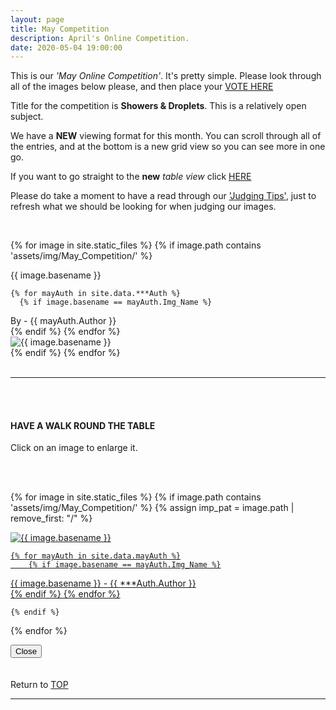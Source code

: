 ```yaml
---
layout: page
title: May Competition
description: April's Online Competition.
date: 2020-05-04 19:00:00
---
```



This is our _'May Online Competition'_. It's pretty simple. Please look through all of the images below please, and then place your  <a target="_blank" href="https://surveyhero.com/c/d3e7a72b">VOTE HERE</a> 


<p>Title for the competition is <strong>Showers &amp; Droplets</strong>. This is a relatively open subject.</p> 

<p>We have a <strong>NEW</strong> viewing format for this month. You can scroll through all of the entries, and at the bottom is a new grid view so you can see more in one go.</p>

If you want to go straight to the __new__ *table view* click <a href="#tableView">HERE</a>

<!-- <br> -->
<!-- ## !! VOTING IS NOW CLOSED !! -->
<!-- <br> -->

<p>Please do take a moment to have a read through our <a href="{{ site.baseurl }}/Judging_Images/" target="_blank">'Judging Tips'</a>, just to refresh what we should be looking for when judging our images.</p> 



<br>

<!-- This loops through all the images in specified folder -->
{% for image in site.static_files %}
    {% if image.path contains 'assets/img/May_Competition/' %}
<div class="Number">{{ image.basename }}</div>

<!-- This runs and checks if there is a matching author in the file -->
    {% for mayAuth in site.data.***Auth %}
      {% if image.basename == mayAuth.Img_Name %}
<div class="subName">By - {{ mayAuth.Author }}</div>
      {% endif %}
    {% endfor %}


<div>
    <img class="col three Comp_Img" src="{{ site.baseurl }}{{ image.path }}" alt="{{ image.basename }}">
</div>
    {% endif %}
{% endfor %}



<br>
<br>

<hr id="tableView">

<br>
<br>

<div class="col three caption">
    <h4>HAVE A WALK ROUND THE TABLE </h4>
    <p>Click on an image to enlarge it.</p>    
</div>

<br>
<br>


<!-- MASONARY GRID -->
<div class="full-width">
	<div class="grid">

{% for image in site.static_files %}
    {% if image.path contains 'assets/img/May_Competition/' %}
        {% assign imp_pat = image.path | remove_first: "/" %}
<div class="grid__item" data-size="1280x1280">  
    <a href="{{ site.baseurl }}{{ image.path }}" class="img-wrap" alt="{{ image.basename }}">
        <img src="{{ site.baseurl }}{{ image.path }}" alt="{{ image.basename }}" />

    {% for mayAuth in site.data.mayAuth %}
        {% if image.basename == mayAuth.Img_Name %}
<div class="description description--grid">{{ image.basename }} - {{ ***Auth.Author }}</div>
        {% endif %}
    {% endfor %}

</a>
</div>

    {% endif %}
{% endfor %}
	</div>

<!-- /grid -->
<div class="preview">
	<button class="action action--close"><i class="fa fa-times"></i><span class="text-hidden">Close</span></button>
	<div class="description description--preview"></div>
</div>
</div>
<!-- MASONARY GRID END -->

<br>
<br>

<div class="col three caption">
    Return to <a href="#top">TOP</a>
</div>

<hr>





